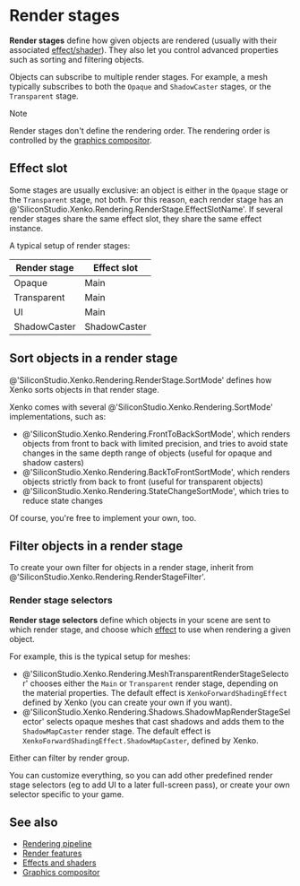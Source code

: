 # Render stages

**Render stages** define how given objects are rendered (usually with their associated [effect/shader](../effects-and-shaders/index.md)). They also let you control advanced properties such as sorting and filtering objects.

Objects can subscribe to multiple render stages. For example, a mesh typically subscribes to both the `Opaque` and `ShadowCaster` stages, or the `Transparent` stage.

> [!Note]
> Render stages don't define the rendering order. The rendering order is controlled by the [graphics compositor](../graphics-compositor/index.md).

## Effect slot

Some stages are usually exclusive: an object is either in the `Opaque` stage or the `Transparent` stage, not both. For this reason, each render stage has an @'SiliconStudio.Xenko.Rendering.RenderStage.EffectSlotName'. If several render stages share the same effect slot, they share the same effect instance.

A typical setup of render stages:

| Render stage     | Effect slot  
| ---------------- | ------------ 
| Opaque          | Main         
| Transparent      | Main         
| UI               | Main         
| ShadowCaster     | ShadowCaster 

## Sort objects in a render stage

@'SiliconStudio.Xenko.Rendering.RenderStage.SortMode' defines how Xenko sorts objects in that render stage.

Xenko comes with several @'SiliconStudio.Xenko.Rendering.SortMode' implementations, such as:

- @'SiliconStudio.Xenko.Rendering.FrontToBackSortMode', which renders objects from front to back with limited precision, and tries to avoid state changes in the same depth range of objects (useful for opaque and shadow casters)
- @'SiliconStudio.Xenko.Rendering.BackToFrontSortMode', which renders objects strictly from back to front (useful for transparent objects)
- @'SiliconStudio.Xenko.Rendering.StateChangeSortMode', which tries to reduce state changes

Of course, you're free to implement your own, too.

## Filter objects in a render stage

To create your own filter for objects in a render stage, inherit from @'SiliconStudio.Xenko.Rendering.RenderStageFilter'.

### Render stage selectors

**Render stage selectors** define which objects in your scene are sent to which render stage, and choose which [effect](../effects-and-shaders/effect-language.md) to use when rendering a given object.

For example, this is the typical setup for meshes:

- @'SiliconStudio.Xenko.Rendering.MeshTransparentRenderStageSelector' chooses either the `Main` or `Transparent` render stage, depending on the material properties. The default effect is `XenkoForwardShadingEffect` defined by Xenko (you can create your own if you want).
- @'SiliconStudio.Xenko.Rendering.Shadows.ShadowMapRenderStageSelector' selects opaque meshes that cast shadows and adds them to the `ShadowMapCaster` render stage. The default effect is `XenkoForwardShadingEffect.ShadowMapCaster`, defined by Xenko.

Either can filter by render group.

You can customize everything, so you can add other predefined render stage selectors (eg to add UI to a later full-screen pass), or create your own selector specific to your game.

## See also

* [Rendering pipeline](index.md)
* [Render features](render-features.md)
* [Effects and shaders](../effects-and-shaders/index.md)
* [Graphics compositor](../graphics-compositor/index.md)